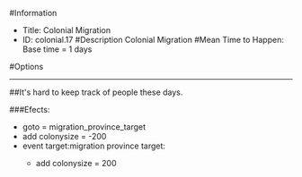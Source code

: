 #Information
 - Title: Colonial Migration
 - ID: colonial.17
#Description
Colonial Migration
#Mean Time to Happen:
Base time = 1 days

#Options

___
##It's hard to keep track of people these days.

###Efects:<ul><li>goto = migration_province_target</li><li>add colonysize = -200</li><li>event target:migration province target:</li><ul><li>add colonysize = 200</li></ul></ul>
